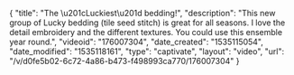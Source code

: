 {
    "title": "The \u201cLuckiest\u201d bedding!",
    "description": "This new group of Lucky bedding (tile seed stitch)  is great for all seasons. I love the detail embroidery and the different textures. You could use this ensemble year round.",
    "videoid": "176007304",
    "date_created": "1535115054",
    "date_modified": "1535118161",
    "type": "captivate",
    "layout": "video",
    "url": "\/v\/d0fe5b02-6c72-4a86-b473-f498993ca770\/176007304"
}